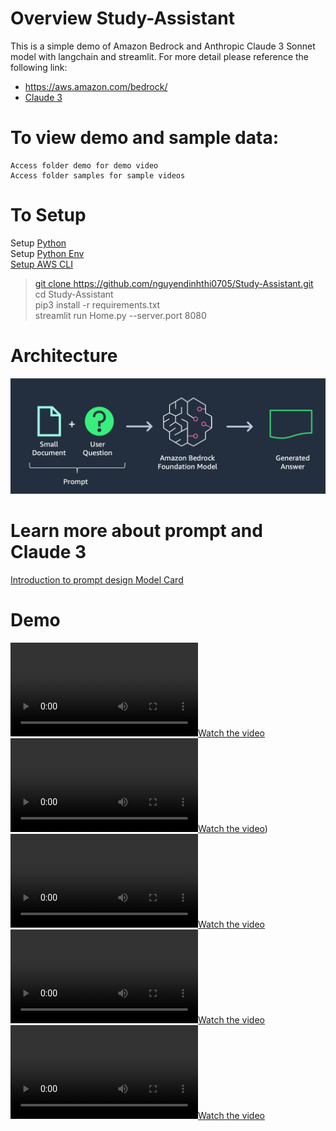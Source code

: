 # Overview Study-Assistant
This is a simple demo of Amazon Bedrock and Anthropic Claude 3 Sonnet model with langchain and streamlit. For more detail please reference the following link: <br />
- <a href="https://aws.amazon.com/bedrock/" target="_blank">https://aws.amazon.com/bedrock/ </a>
- <a href="https://www.anthropic.com/news/claude-3-family" target="_blank">Claude 3 </a>
# To view demo and sample data:
    Access folder demo for demo video
    Access folder samples for sample videos

# To Setup
Setup <a href='https://docs.python-guide.org/starting/install3/linux/' target='_blank'> Python <a><br />
Setup <a href='https://docs.python-guide.org/starting/install3/linux/' target='_blank'> Python Env<br />
Setup <a href='https://docs.aws.amazon.com/cli/latest/userguide/getting-started-quickstart.html' target='_blank'> AWS CLI<br />
> git clone https://github.com/nguyendinhthi0705/Study-Assistant.git <br />
> cd Study-Assistant <br />
> pip3 install -r requirements.txt <br />
> streamlit run Home.py --server.port 8080 <br />

# Architecture
![Architecture](./Architecture.png)

# Learn more about prompt and Claude 3
<a href="https://docs.anthropic.com/claude/docs/introduction-to-prompt-design" target="_blank">Introduction to prompt design </a>
<a href="https://www-cdn.anthropic.com/de8ba9b01c9ab7cbabf5c33b80b7bbc618857627/Model_Card_Claude_3.pdf">Model Card</a>

# Demo
[![Watch the video](./demo/Chat.mov)](./demo/Chat.mov)
[![Watch the video](./demo/CreateQuestions.mov)](/demo/CreateQuestions.mov))
[![Watch the video](./demo/QnA.mov)](./demo/QnA.mov)
[![Watch the video](./demo/Suggest_Writing.mov)](./demo/Suggest_Writing.mov)
[![Watch the video](./demo/Summary.mov)](./demo/Summary.mov)
